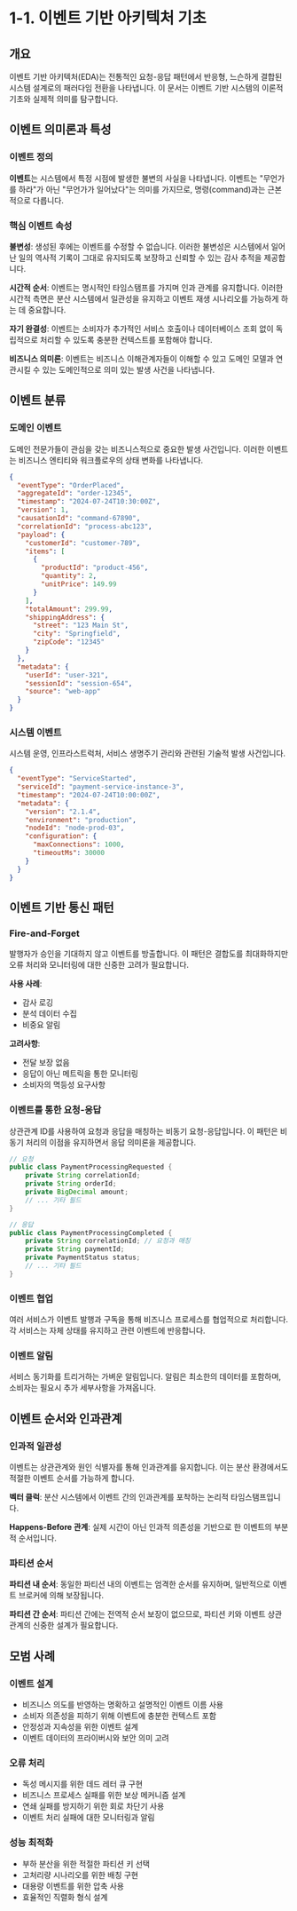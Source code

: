 # 1-1. 이벤트 기반 아키텍처 기초

## 개요

이벤트 기반 아키텍처(EDA)는 전통적인 요청-응답 패턴에서 반응형, 느슨하게 결합된 시스템 설계로의 패러다임 전환을 나타냅니다. 이 문서는 이벤트 기반 시스템의 이론적 기초와 실제적 의미를 탐구합니다.

## 이벤트 의미론과 특성

### 이벤트 정의

**이벤트**는 시스템에서 특정 시점에 발생한 불변의 사실을 나타냅니다. 이벤트는 "무언가를 하라"가 아닌 "무언가가 일어났다"는 의미를 가지므로, 명령(command)과는 근본적으로 다릅니다.

### 핵심 이벤트 속성

**불변성**: 생성된 후에는 이벤트를 수정할 수 없습니다. 이러한 불변성은 시스템에서 일어난 일의 역사적 기록이 그대로 유지되도록 보장하고 신뢰할 수 있는 감사 추적을 제공합니다.

**시간적 순서**: 이벤트는 명시적인 타임스탬프를 가지며 인과 관계를 유지합니다. 이러한 시간적 측면은 분산 시스템에서 일관성을 유지하고 이벤트 재생 시나리오를 가능하게 하는 데 중요합니다.

**자기 완결성**: 이벤트는 소비자가 추가적인 서비스 호출이나 데이터베이스 조회 없이 독립적으로 처리할 수 있도록 충분한 컨텍스트를 포함해야 합니다.

**비즈니스 의미론**: 이벤트는 비즈니스 이해관계자들이 이해할 수 있고 도메인 모델과 연관시킬 수 있는 도메인적으로 의미 있는 발생 사건을 나타냅니다.

## 이벤트 분류

### 도메인 이벤트

도메인 전문가들이 관심을 갖는 비즈니스적으로 중요한 발생 사건입니다. 이러한 이벤트는 비즈니스 엔티티와 워크플로우의 상태 변화를 나타냅니다.

```json
{
  "eventType": "OrderPlaced",
  "aggregateId": "order-12345",
  "timestamp": "2024-07-24T10:30:00Z",
  "version": 1,
  "causationId": "command-67890",
  "correlationId": "process-abc123",
  "payload": {
    "customerId": "customer-789",
    "items": [
      {
        "productId": "product-456",
        "quantity": 2,
        "unitPrice": 149.99
      }
    ],
    "totalAmount": 299.99,
    "shippingAddress": {
      "street": "123 Main St",
      "city": "Springfield",
      "zipCode": "12345"
    }
  },
  "metadata": {
    "userId": "user-321",
    "sessionId": "session-654",
    "source": "web-app"
  }
}
```

### 시스템 이벤트

시스템 운영, 인프라스트럭처, 서비스 생명주기 관리와 관련된 기술적 발생 사건입니다.

```json
{
  "eventType": "ServiceStarted",
  "serviceId": "payment-service-instance-3",
  "timestamp": "2024-07-24T10:00:00Z",
  "metadata": {
    "version": "2.1.4",
    "environment": "production",
    "nodeId": "node-prod-03",
    "configuration": {
      "maxConnections": 1000,
      "timeoutMs": 30000
    }
  }
}
```

## 이벤트 기반 통신 패턴

### Fire-and-Forget

발행자가 승인을 기대하지 않고 이벤트를 방출합니다. 이 패턴은 결합도를 최대화하지만 오류 처리와 모니터링에 대한 신중한 고려가 필요합니다.

**사용 사례**:
- 감사 로깅
- 분석 데이터 수집
- 비중요 알림

**고려사항**:
- 전달 보장 없음
- 응답이 아닌 메트릭을 통한 모니터링
- 소비자의 멱등성 요구사항

### 이벤트를 통한 요청-응답

상관관계 ID를 사용하여 요청과 응답을 매칭하는 비동기 요청-응답입니다. 이 패턴은 비동기 처리의 이점을 유지하면서 응답 의미론을 제공합니다.

```java
// 요청
public class PaymentProcessingRequested {
    private String correlationId;
    private String orderId;
    private BigDecimal amount;
    // ... 기타 필드
}

// 응답
public class PaymentProcessingCompleted {
    private String correlationId; // 요청과 매칭
    private String paymentId;
    private PaymentStatus status;
    // ... 기타 필드
}
```

### 이벤트 협업

여러 서비스가 이벤트 발행과 구독을 통해 비즈니스 프로세스를 협업적으로 처리합니다. 각 서비스는 자체 상태를 유지하고 관련 이벤트에 반응합니다.

### 이벤트 알림

서비스 동기화를 트리거하는 가벼운 알림입니다. 알림은 최소한의 데이터를 포함하며, 소비자는 필요시 추가 세부사항을 가져옵니다.

## 이벤트 순서와 인과관계

### 인과적 일관성

이벤트는 상관관계와 원인 식별자를 통해 인과관계를 유지합니다. 이는 분산 환경에서도 적절한 이벤트 순서를 가능하게 합니다.

**벡터 클럭**: 분산 시스템에서 이벤트 간의 인과관계를 포착하는 논리적 타임스탬프입니다.

**Happens-Before 관계**: 실제 시간이 아닌 인과적 의존성을 기반으로 한 이벤트의 부분적 순서입니다.

### 파티션 순서

**파티션 내 순서**: 동일한 파티션 내의 이벤트는 엄격한 순서를 유지하며, 일반적으로 이벤트 브로커에 의해 보장됩니다.

**파티션 간 순서**: 파티션 간에는 전역적 순서 보장이 없으므로, 파티션 키와 이벤트 상관관계의 신중한 설계가 필요합니다.

## 모범 사례

### 이벤트 설계

- 비즈니스 의도를 반영하는 명확하고 설명적인 이벤트 이름 사용
- 소비자 의존성을 피하기 위해 이벤트에 충분한 컨텍스트 포함
- 안정성과 지속성을 위한 이벤트 설계
- 이벤트 데이터의 프라이버시와 보안 의미 고려

### 오류 처리

- 독성 메시지를 위한 데드 레터 큐 구현
- 비즈니스 프로세스 실패를 위한 보상 메커니즘 설계
- 연쇄 실패를 방지하기 위한 회로 차단기 사용
- 이벤트 처리 실패에 대한 모니터링과 알림

### 성능 최적화

- 부하 분산을 위한 적절한 파티션 키 선택
- 고처리량 시나리오를 위한 배칭 구현
- 대용량 이벤트를 위한 압축 사용
- 효율적인 직렬화 형식 설계